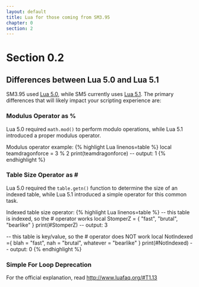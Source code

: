```yaml
---
layout: default
title: Lua for those coming from SM3.95
chapter: 0
section: 2
---
```


# Section 0.2

## Differences between Lua 5.0 and Lua 5.1

SM3.95 used [Lua 5.0](http://www.lua.org/versions.html\#5.0), while SM5 currently uses [Lua 5.1](http://www.lua.org/versions.html\#5.1).
The primary differences that will likely impact your scripting experience are:

### Modulus Operator as %
Lua 5.0 required `math.mod()` to perform modulo operations, while Lua 5.1 introduced a proper modulus operator.

<span class="CodeExample-Title">Modulus operator example:</span>
{% highlight Lua linenos=table %}
local teamdragonforce = 3 % 2
print(teamdragonforce)
-- output: 1
{% endhighlight %}

### Table Size Operator as &#35;
Lua 5.0 required the  `table.getn()` function to determine the size of an indexed table, while Lua 5.1 introduced a simple operator for this common task.

<span class="CodeExample-Title">Indexed table size operator:</span>
{% highlight Lua linenos=table %}
-- this table is indexed, so the # operator works
local StomperZ = { "fast", "brutal", "bearlike" }
print(#StomperZ)
-- output: 3

-- this table is key/value, so the # operator does NOT work
local NotIndexed ={
	blah = "fast",
	nah = "brutal",
	whatever = "bearlike"
}
print(#NotIndexed)
-- output: 0
{% endhighlight %}

### Simple For Loop Deprecation
For the official explanation, read <http://www.luafaq.org/#T1.13>
